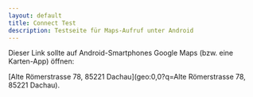 ```yaml
---
layout: default
title: Connect Test
description: Testseite für Maps-Aufruf unter Android
---
```


Dieser Link sollte auf Android-Smartphones Google Maps (bzw. eine Karten-App) öffnen:

[Alte Römerstrasse 78, 85221 Dachau](geo:0,0?q=Alte R&ouml;merstrasse 78, 85221 Dachau).

